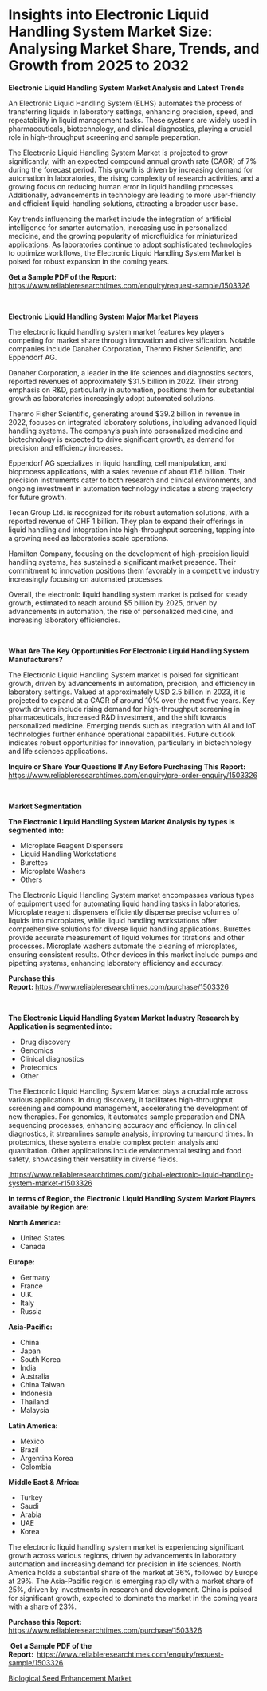 <p><h1>Insights into Electronic Liquid Handling System Market Size: Analysing Market Share, Trends, and Growth from 2025 to 2032</h1></p><p><strong>Electronic Liquid Handling System Market Analysis and Latest Trends</strong></p>
<p><p>An Electronic Liquid Handling System (ELHS) automates the process of transferring liquids in laboratory settings, enhancing precision, speed, and repeatability in liquid management tasks. These systems are widely used in pharmaceuticals, biotechnology, and clinical diagnostics, playing a crucial role in high-throughput screening and sample preparation.</p><p>The Electronic Liquid Handling System Market is projected to grow significantly, with an expected compound annual growth rate (CAGR) of 7% during the forecast period. This growth is driven by increasing demand for automation in laboratories, the rising complexity of research activities, and a growing focus on reducing human error in liquid handling processes. Additionally, advancements in technology are leading to more user-friendly and efficient liquid-handling solutions, attracting a broader user base.</p><p>Key trends influencing the market include the integration of artificial intelligence for smarter automation, increasing use in personalized medicine, and the growing popularity of microfluidics for miniaturized applications. As laboratories continue to adopt sophisticated technologies to optimize workflows, the Electronic Liquid Handling System Market is poised for robust expansion in the coming years.</p></p>
<p><strong>Get a Sample PDF of the Report:&nbsp;</strong> <a href="https://www.reliableresearchtimes.com/enquiry/request-sample/1503326?utm_campaign=2934&utm_medium=2&utm_source=Github&utm_content=ia&utm_term=23032025&utm_id=electronic-liquid-handling-system">https://www.reliableresearchtimes.com/enquiry/request-sample/1503326</a></p>
<p>&nbsp;</p>
<p><strong>Electronic Liquid Handling System Major Market Players</strong></p>
<p><p>The electronic liquid handling system market features key players competing for market share through innovation and diversification. Notable companies include Danaher Corporation, Thermo Fisher Scientific, and Eppendorf AG.</p><p>Danaher Corporation, a leader in the life sciences and diagnostics sectors, reported revenues of approximately $31.5 billion in 2022. Their strong emphasis on R&D, particularly in automation, positions them for substantial growth as laboratories increasingly adopt automated solutions.</p><p>Thermo Fisher Scientific, generating around $39.2 billion in revenue in 2022, focuses on integrated laboratory solutions, including advanced liquid handling systems. The company’s push into personalized medicine and biotechnology is expected to drive significant growth, as demand for precision and efficiency increases.</p><p>Eppendorf AG specializes in liquid handling, cell manipulation, and bioprocess applications, with a sales revenue of about €1.6 billion. Their precision instruments cater to both research and clinical environments, and ongoing investment in automation technology indicates a strong trajectory for future growth.</p><p>Tecan Group Ltd. is recognized for its robust automation solutions, with a reported revenue of CHF 1 billion. They plan to expand their offerings in liquid handling and integration into high-throughput screening, tapping into a growing need as laboratories scale operations.</p><p>Hamilton Company, focusing on the development of high-precision liquid handling systems, has sustained a significant market presence. Their commitment to innovation positions them favorably in a competitive industry increasingly focusing on automated processes.</p><p>Overall, the electronic liquid handling system market is poised for steady growth, estimated to reach around $5 billion by 2025, driven by advancements in automation, the rise of personalized medicine, and increasing laboratory efficiencies.</p></p>
<p>&nbsp;</p>
<p><strong>What Are The Key Opportunities For Electronic Liquid Handling System Manufacturers?</strong></p>
<p><p>The Electronic Liquid Handling System market is poised for significant growth, driven by advancements in automation, precision, and efficiency in laboratory settings. Valued at approximately USD 2.5 billion in 2023, it is projected to expand at a CAGR of around 10% over the next five years. Key growth drivers include rising demand for high-throughput screening in pharmaceuticals, increased R&D investment, and the shift towards personalized medicine. Emerging trends such as integration with AI and IoT technologies further enhance operational capabilities. Future outlook indicates robust opportunities for innovation, particularly in biotechnology and life sciences applications.</p></p>
<p><strong>Inquire or Share Your Questions If Any Before Purchasing This Report:</strong> <a href="https://www.reliableresearchtimes.com/enquiry/pre-order-enquiry/1503326?utm_campaign=2934&utm_medium=2&utm_source=Github&utm_content=ia&utm_term=23032025&utm_id=electronic-liquid-handling-system">https://www.reliableresearchtimes.com/enquiry/pre-order-enquiry/1503326</a></p>
<p>&nbsp;</p>
<p><strong>Market Segmentation</strong></p>
<p><strong>The Electronic Liquid Handling System Market Analysis by types is segmented into:</strong></p>
<p><ul><li>Microplate Reagent Dispensers</li><li>Liquid Handling Workstations</li><li>Burettes</li><li>Microplate Washers</li><li>Others</li></ul></p>
<p><p>The Electronic Liquid Handling System market encompasses various types of equipment used for automating liquid handling tasks in laboratories. Microplate reagent dispensers efficiently dispense precise volumes of liquids into microplates, while liquid handling workstations offer comprehensive solutions for diverse liquid handling applications. Burettes provide accurate measurement of liquid volumes for titrations and other processes. Microplate washers automate the cleaning of microplates, ensuring consistent results. Other devices in this market include pumps and pipetting systems, enhancing laboratory efficiency and accuracy.</p></p>
<p><strong>Purchase this Report:&nbsp;</strong><a href="https://www.reliableresearchtimes.com/purchase/1503326?utm_campaign=2934&utm_medium=2&utm_source=Github&utm_content=ia&utm_term=23032025&utm_id=electronic-liquid-handling-system">https://www.reliableresearchtimes.com/purchase/1503326</a></p>
<p>&nbsp;</p>
<p><strong>The Electronic Liquid Handling System Market Industry Research by Application is segmented into:</strong></p>
<p><ul><li>Drug discovery</li><li>Genomics</li><li>Clinical diagnostics</li><li>Proteomics</li><li>Other</li></ul></p>
<p><p>The Electronic Liquid Handling System Market plays a crucial role across various applications. In drug discovery, it facilitates high-throughput screening and compound management, accelerating the development of new therapies. For genomics, it automates sample preparation and DNA sequencing processes, enhancing accuracy and efficiency. In clinical diagnostics, it streamlines sample analysis, improving turnaround times. In proteomics, these systems enable complex protein analysis and quantitation. Other applications include environmental testing and food safety, showcasing their versatility in diverse fields.</p></p>
<p><a href="https://www.reliableresearchtimes.com/global-electronic-liquid-handling-system-market-r1503326?utm_campaign=2934&utm_medium=2&utm_source=Github&utm_content=ia&utm_term=23032025&utm_id=electronic-liquid-handling-system">&nbsp;https://www.reliableresearchtimes.com/global-electronic-liquid-handling-system-market-r1503326</a></p>
<p><strong>In terms of Region, the Electronic Liquid Handling System Market Players available by Region are:</strong></p>
<p>
    <p> <strong> North America: </strong>
        <ul>
            <li>United States</li>
            <li>Canada</li>
        </ul>
        </p> 
    <p> <strong> Europe: </strong>
        <ul>
            <li>Germany</li>
            <li>France</li>
            <li>U.K.</li>
            <li>Italy</li>
            <li>Russia</li>
        </ul>
        </p> 
    <p> <strong> Asia-Pacific: </strong>
        <ul>
            <li>China</li>
            <li>Japan</li>
            <li>South Korea</li>
            <li>India</li>
            <li>Australia</li>
            <li>China Taiwan</li>
            <li>Indonesia</li>
            <li>Thailand</li>
            <li>Malaysia</li>
        </ul>
        </p> 
    <p> <strong> Latin America: </strong>
        <ul>
            <li>Mexico</li>
            <li>Brazil</li>
            <li>Argentina Korea</li>
            <li>Colombia</li>
        </ul>
        </p> 
    <p> <strong> Middle East & Africa: </strong>
        <ul>
            <li>Turkey</li>
            <li>Saudi</li>
            <li>Arabia</li>
            <li>UAE</li>
            <li>Korea</li>
        </ul>
    </p>
    </p>
<p><p>The electronic liquid handling system market is experiencing significant growth across various regions, driven by advancements in laboratory automation and increasing demand for precision in life sciences. North America holds a substantial share of the market at 36%, followed by Europe at 29%. The Asia-Pacific region is emerging rapidly with a market share of 25%, driven by investments in research and development. China is poised for significant growth, expected to dominate the market in the coming years with a share of 23%.</p></p>
<p><strong>Purchase this Report: </strong><a href="https://www.reliableresearchtimes.com/purchase/1503326?utm_campaign=2934&utm_medium=2&utm_source=Github&utm_content=ia&utm_term=23032025&utm_id=electronic-liquid-handling-system">https://www.reliableresearchtimes.com/purchase/1503326</a></p>
<p>&nbsp;<strong>Get a Sample PDF of the Report:&nbsp;&nbsp;</strong><a href="https://www.reliableresearchtimes.com/enquiry/request-sample/1503326?utm_campaign=2934&utm_medium=2&utm_source=Github&utm_content=ia&utm_term=23032025&utm_id=electronic-liquid-handling-system">https://www.reliableresearchtimes.com/enquiry/request-sample/1503326</a></p>
<p><strong></strong></p>
<p><p><a href="https://github.com/briandahm87/Market-Research-Report-List-1/blob/main/biological-seed-enhancement-market.md?utm_campaign=2934&utm_medium=2&utm_source=Github&utm_content=ia&utm_term=23032025&utm_id=electronic-liquid-handling-system">Biological Seed Enhancement Market</a></p></p>